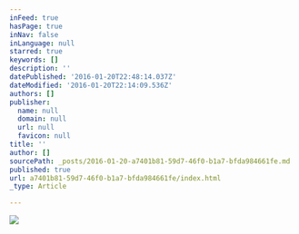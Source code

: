```yaml
---
inFeed: true
hasPage: true
inNav: false
inLanguage: null
starred: true
keywords: []
description: ''
datePublished: '2016-01-20T22:48:14.037Z'
dateModified: '2016-01-20T22:14:09.536Z'
authors: []
publisher:
  name: null
  domain: null
  url: null
  favicon: null
title: ''
author: []
sourcePath: _posts/2016-01-20-a7401b81-59d7-46f0-b1a7-bfda984661fe.md
published: true
url: a7401b81-59d7-46f0-b1a7-bfda984661fe/index.html
_type: Article

---
```

![](https://the-grid-user-content.s3-us-west-2.amazonaws.com/814ac537-4930-44fb-a670-b165b3f4ba11.JPG)
